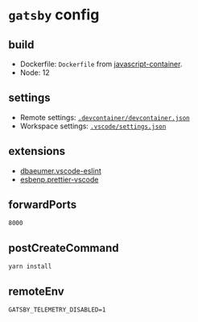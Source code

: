 # `gatsby` config

## build

- Dockerfile: `Dockerfile` from
  [javascript-container](https://github.com/microsoft/vscode-dev-containers/tree/master/containers/javascript-node).
- Node: 12

## settings

- Remote settings:
  [`.devcontainer/devcontainer.json`](https://github.com/454de6e/vscode-dev-containers/blob/main/containers/gatsby/.devcontainer/devcontainer.json)
- Workspace settings:
  [`.vscode/settings.json`](https://github.com/454de6e/vscode-dev-containers/blob/main/containers/gatsby/.vscode/settings.json)

## extensions

- [dbaeumer.vscode-eslint](https://marketplace.visualstudio.com/items?itemName=dbaeumer.vscode-eslint)
- [esbenp.prettier-vscode](https://marketplace.visualstudio.com/items?itemName=esbenp.prettier-vscode)

## forwardPorts

`8000`

## postCreateCommand

`yarn install`

## remoteEnv

`GATSBY_TELEMETRY_DISABLED=1`
